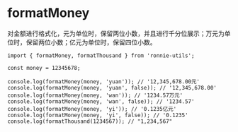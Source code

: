 # formatMoney

对金额进行格式化，元为单位时，保留两位小数，并且进行千分位展示；万元为单位时，保留两位小数；亿元为单位时，保留四位小数。

```tsx | pure
import { formatMoney, formatThousand } from 'ronnie-utils';

const money = 12345678;

console.log(formatMoney(money, 'yuan')); // '12,345,678.00元'
console.log(formatMoney(money, 'yuan', false)); // '12,345,678.00'
console.log(formatMoney(money, 'wan')); // '1234.57万元'
console.log(formatMoney(money, 'wan', false)); // '1234.57'
console.log(formatMoney(money, 'yi')); // '0.1235亿元'
console.log(formatMoney(money, 'yi', false)); // '0.1235'
console.log(formatThousand(1234567)); // "1,234,567"
```
